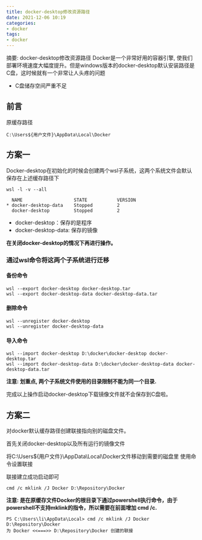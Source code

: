 ```yaml
---
title: docker-desktop修改资源路径
date: 2021-12-06 10:19
categories:
- docker
tags:
- docker
---
```

  
  
摘要:  docker-desktop修改资源路径
Docker是一个非常好用的容器引擎, 使我们部署环境速度大幅度提升。但是windows版本的docker-desktop默认安装路径是C盘，这时候就有一个非常让人头疼的问题 
- C盘储存空间严重不足
<!-- more -->
## 前言
原缓存路径
```
C:\Users${用户文件}\AppData\Local\Docker
```

## 方案一
Docker-desktop在初始化的时候会创建两个wsl子系统，这两个系统文件会默认保存在上述缓存路径下
```
wsl -l -v --all

  NAME                   STATE           VERSION
* docker-desktop-data    Stopped         2
  docker-desktop         Stopped         2
```

- docker-desktop：保存的是程序
- docker-desktop-data: 保存的镜像

**在关闭docker-desktop的情况下再进行操作。**

### 通过wsl命令将这两个子系统进行迁移
#### 备份命令
```
wsl --export docker-desktop docker-desktop.tar
wsl --export docker-desktop-data docker-desktop-data.tar
```

#### 删除命令
```
wsl --unregister docker-desktop
wsl --unregister docker-desktop-data
```

#### 导入命令
```
wsl --import docker-desktop D:\docker\docker-desktop docker-desktop.tar
wsl --import docker-desktop-data D:\docker\docker-desktop-data docker-desktop-data.tar
```

**注意: 划重点, 两个子系统文件使用的目录限制不能为同一个目录.**

完成以上操作启动docker-desktop下载镜像文件就不会保存到C盘啦。


## 方案二


对docker默认缓存路径创建联接指向别的磁盘文件。

首先关闭docker-desktop以及所有运行的镜像文件

将C:\Users${用户文件}\AppData\Local\Docker文件移动到需要的磁盘里
使用命令设置联接

联接建立成功启动即可
```
cmd /c mklink /J Docker D:\Repository\Docker
```
**注意: 是在原缓存文件Docker的根目录下通过powershell执行命令，由于powershell不支持mklink的指令，所以需要在前面增加 cmd /c.**

```
PS C:\Users\li\AppData\Local> cmd /c mklink /J Docker D:\Repository\Docker
为 Docker <<===>> D:\Repository\Docker 创建的联接

```


